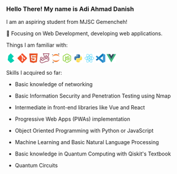 ### Hello There! My name is Adi Ahmad Danish

I am an aspiring student from MJSC Gemencheh!

📌 Focusing on Web Development, developing web applications.

Things I am familiar with:

<img width="26px" src="https://github.com/MagusWyvern/MagusWyvern/blob/0827f58d32c8c2836ac4c39769fd8a8c6b1ad9bb/icons/bulma-plain.png"> <img width="26px" src="https://github.com/MagusWyvern/MagusWyvern/blob/0827f58d32c8c2836ac4c39769fd8a8c6b1ad9bb/icons/git-original.png"> <img width="26px" src="https://github.com/MagusWyvern/MagusWyvern/blob/0827f58d32c8c2836ac4c39769fd8a8c6b1ad9bb/icons/html5-original.png"> <img width="26px" src="https://github.com/MagusWyvern/MagusWyvern/blob/0827f58d32c8c2836ac4c39769fd8a8c6b1ad9bb/icons/jest-plain.png"> <img width="26px" src="https://github.com/MagusWyvern/MagusWyvern/blob/0827f58d32c8c2836ac4c39769fd8a8c6b1ad9bb/icons/jupyter-original.png"> <img width="26px" src="https://github.com/MagusWyvern/MagusWyvern/blob/0827f58d32c8c2836ac4c39769fd8a8c6b1ad9bb/icons/nodejs-original.png"> <img width="26px" src="https://github.com/MagusWyvern/MagusWyvern/blob/0827f58d32c8c2836ac4c39769fd8a8c6b1ad9bb/icons/python-original.png"> <img width="26px" src="https://github.com/MagusWyvern/MagusWyvern/blob/0827f58d32c8c2836ac4c39769fd8a8c6b1ad9bb/icons/react-original.png"> <img width="26px" src="https://github.com/MagusWyvern/MagusWyvern/blob/0827f58d32c8c2836ac4c39769fd8a8c6b1ad9bb/icons/vscode-original.png"> <img width="26px" src="https://github.com/MagusWyvern/MagusWyvern/blob/0827f58d32c8c2836ac4c39769fd8a8c6b1ad9bb/icons/vuejs-original.png">

Skills I acquired so far:

- Basic knowledge of networking
- Basic Information Security and Penetration Testing using Nmap

- Intermediate in front-end libraries like Vue and React
- Progressive Web Apps (PWAs) implementation

- Object Oriented Programming with Python or JavaScript
- Machine Learning and Basic Natural Language Processing

- Basic knowledge in Quantum Computing with Qiskit's Textbook
- Quantum Circuits
